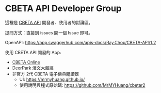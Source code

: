 # CBETA API Developer Group

這裡是 [CBETA API](http://cbdata.dila.edu.tw/) 開發者、使用者的討論區。

提問方式：直接到 issues 開一個 Issue 即可。

OpenAPI: https://app.swaggerhub.com/apis-docs/Ray.Chou/CBETA-API/1.2

使用 CBETA API 開發的 App:
* [CBETA Online](https://cbetaonline.dila.edu.tw)
* [DeerPark 漢文大藏經](https://deerpark.app)
* 非官方 2代 CBETA 電子佛典閱讀器
  * UI: https://mrmyhuang.github.io/
  * 使用說明與程式原始碼: https://github.com/MrMYHuang/cbetar2

